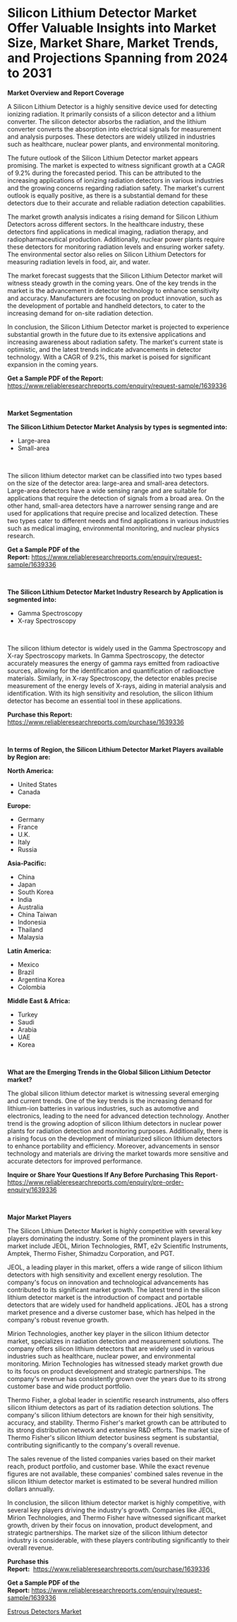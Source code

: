 <p><h1>Silicon Lithium Detector Market Offer Valuable Insights into Market Size, Market Share, Market Trends, and Projections Spanning from 2024 to 2031</h1></p><p><strong>Market Overview and Report Coverage</strong></p>
<p><p>A Silicon Lithium Detector is a highly sensitive device used for detecting ionizing radiation. It primarily consists of a silicon detector and a lithium converter. The silicon detector absorbs the radiation, and the lithium converter converts the absorption into electrical signals for measurement and analysis purposes. These detectors are widely utilized in industries such as healthcare, nuclear power plants, and environmental monitoring.</p><p>The future outlook of the Silicon Lithium Detector market appears promising. The market is expected to witness significant growth at a CAGR of 9.2% during the forecasted period. This can be attributed to the increasing applications of ionizing radiation detectors in various industries and the growing concerns regarding radiation safety. The market's current outlook is equally positive, as there is a substantial demand for these detectors due to their accurate and reliable radiation detection capabilities.</p><p>The market growth analysis indicates a rising demand for Silicon Lithium Detectors across different sectors. In the healthcare industry, these detectors find applications in medical imaging, radiation therapy, and radiopharmaceutical production. Additionally, nuclear power plants require these detectors for monitoring radiation levels and ensuring worker safety. The environmental sector also relies on Silicon Lithium Detectors for measuring radiation levels in food, air, and water.</p><p>The market forecast suggests that the Silicon Lithium Detector market will witness steady growth in the coming years. One of the key trends in the market is the advancement in detector technology to enhance sensitivity and accuracy. Manufacturers are focusing on product innovation, such as the development of portable and handheld detectors, to cater to the increasing demand for on-site radiation detection.</p><p>In conclusion, the Silicon Lithium Detector market is projected to experience substantial growth in the future due to its extensive applications and increasing awareness about radiation safety. The market's current state is optimistic, and the latest trends indicate advancements in detector technology. With a CAGR of 9.2%, this market is poised for significant expansion in the coming years.</p></p>
<p><strong>Get a Sample PDF of the Report:</strong> <a href="https://www.reliableresearchreports.com/enquiry/request-sample/1639336">https://www.reliableresearchreports.com/enquiry/request-sample/1639336</a></p>
<p>&nbsp;</p>
<p><strong>Market Segmentation</strong></p>
<p><strong>The Silicon Lithium Detector Market Analysis by types is segmented into:</strong></p>
<p><ul><li>Large-area</li><li>Small-area</li></ul></p>
<p>&nbsp;</p>
<p><p>The silicon lithium detector market can be classified into two types based on the size of the detector area: large-area and small-area detectors. Large-area detectors have a wide sensing range and are suitable for applications that require the detection of signals from a broad area. On the other hand, small-area detectors have a narrower sensing range and are used for applications that require precise and localized detection. These two types cater to different needs and find applications in various industries such as medical imaging, environmental monitoring, and nuclear physics research.</p></p>
<p><strong>Get a Sample PDF of the Report:</strong>&nbsp;<a href="https://www.reliableresearchreports.com/enquiry/request-sample/1639336">https://www.reliableresearchreports.com/enquiry/request-sample/1639336</a></p>
<p>&nbsp;</p>
<p><strong>The Silicon Lithium Detector Market Industry Research by Application is segmented into:</strong></p>
<p><ul><li>Gamma Spectroscopy</li><li>X-ray Spectroscopy</li></ul></p>
<p>&nbsp;</p>
<p><p>The silicon lithium detector is widely used in the Gamma Spectroscopy and X-ray Spectroscopy markets. In Gamma Spectroscopy, the detector accurately measures the energy of gamma rays emitted from radioactive sources, allowing for the identification and quantification of radioactive materials. Similarly, in X-ray Spectroscopy, the detector enables precise measurement of the energy levels of X-rays, aiding in material analysis and identification. With its high sensitivity and resolution, the silicon lithium detector has become an essential tool in these applications.</p></p>
<p><strong>Purchase this Report:</strong>&nbsp; <a href="https://www.reliableresearchreports.com/purchase/1639336">https://www.reliableresearchreports.com/purchase/1639336</a></p>
<p>&nbsp;</p>
<p><strong>In terms of Region, the Silicon Lithium Detector Market Players available by Region are:</strong></p>
<p>
    <p> <strong> North America: </strong>
        <ul>
            <li>United States</li>
            <li>Canada</li>
        </ul>
        </p> 
    <p> <strong> Europe: </strong>
        <ul>
            <li>Germany</li>
            <li>France</li>
            <li>U.K.</li>
            <li>Italy</li>
            <li>Russia</li>
        </ul>
        </p> 
    <p> <strong> Asia-Pacific: </strong>
        <ul>
            <li>China</li>
            <li>Japan</li>
            <li>South Korea</li>
            <li>India</li>
            <li>Australia</li>
            <li>China Taiwan</li>
            <li>Indonesia</li>
            <li>Thailand</li>
            <li>Malaysia</li>
        </ul>
        </p> 
    <p> <strong> Latin America: </strong>
        <ul>
            <li>Mexico</li>
            <li>Brazil</li>
            <li>Argentina Korea</li>
            <li>Colombia</li>
        </ul>
        </p> 
    <p> <strong> Middle East & Africa: </strong>
        <ul>
            <li>Turkey</li>
            <li>Saudi</li>
            <li>Arabia</li>
            <li>UAE</li>
            <li>Korea</li>
        </ul>
    </p>
    </p>
<p>&nbsp;</p>
<p><strong>What are the Emerging Trends in the Global Silicon Lithium Detector market?</strong></p>
<p><p>The global silicon lithium detector market is witnessing several emerging and current trends. One of the key trends is the increasing demand for lithium-ion batteries in various industries, such as automotive and electronics, leading to the need for advanced detection technology. Another trend is the growing adoption of silicon lithium detectors in nuclear power plants for radiation detection and monitoring purposes. Additionally, there is a rising focus on the development of miniaturized silicon lithium detectors to enhance portability and efficiency. Moreover, advancements in sensor technology and materials are driving the market towards more sensitive and accurate detectors for improved performance.</p></p>
<p><strong>Inquire or Share Your Questions If Any Before Purchasing This Report</strong>- <a href="https://www.reliableresearchreports.com/enquiry/pre-order-enquiry/1639336">https://www.reliableresearchreports.com/enquiry/pre-order-enquiry/1639336</a></p>
<p>&nbsp;</p>
<p><strong>Major Market Players</strong></p>
<p><p>The Silicon Lithium Detector Market is highly competitive with several key players dominating the industry. Some of the prominent players in this market include JEOL, Mirion Technologies, RMT, e2v Scientific Instruments, Amptek, Thermo Fisher, Shimadzu Corporation, and PGT. </p><p>JEOL, a leading player in this market, offers a wide range of silicon lithium detectors with high sensitivity and excellent energy resolution. The company's focus on innovation and technological advancements has contributed to its significant market growth. The latest trend in the silicon lithium detector market is the introduction of compact and portable detectors that are widely used for handheld applications. JEOL has a strong market presence and a diverse customer base, which has helped in the company's robust revenue growth.</p><p>Mirion Technologies, another key player in the silicon lithium detector market, specializes in radiation detection and measurement solutions. The company offers silicon lithium detectors that are widely used in various industries such as healthcare, nuclear power, and environmental monitoring. Mirion Technologies has witnessed steady market growth due to its focus on product development and strategic partnerships. The company's revenue has consistently grown over the years due to its strong customer base and wide product portfolio.</p><p>Thermo Fisher, a global leader in scientific research instruments, also offers silicon lithium detectors as part of its radiation detection solutions. The company's silicon lithium detectors are known for their high sensitivity, accuracy, and stability. Thermo Fisher's market growth can be attributed to its strong distribution network and extensive R&D efforts. The market size of Thermo Fisher's silicon lithium detector business segment is substantial, contributing significantly to the company's overall revenue.</p><p>The sales revenue of the listed companies varies based on their market reach, product portfolio, and customer base. While the exact revenue figures are not available, these companies' combined sales revenue in the silicon lithium detector market is estimated to be several hundred million dollars annually.</p><p>In conclusion, the silicon lithium detector market is highly competitive, with several key players driving the industry's growth. Companies like JEOL, Mirion Technologies, and Thermo Fisher have witnessed significant market growth, driven by their focus on innovation, product development, and strategic partnerships. The market size of the silicon lithium detector industry is considerable, with these players contributing significantly to their overall revenue.</p></p>
<p><strong>Purchase this Report:</strong>&nbsp;&nbsp;<a href="https://www.reliableresearchreports.com/purchase/1639336">https://www.reliableresearchreports.com/purchase/1639336</a></p>
<p></p>
<p><strong>Get a Sample PDF of the Report:</strong>&nbsp;<a href="https://www.reliableresearchreports.com/enquiry/request-sample/1639336">https://www.reliableresearchreports.com/enquiry/request-sample/1639336</a></p>
<p><p><a href="https://github.com/BryceTownsendr/Market-Research-Report-List-2/blob/main/estrous-detectors-market.md">Estrous Detectors Market</a></p></p>
